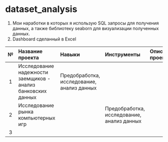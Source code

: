 # dataset_analysis
1. Мои наработки в которых я использую SQL запросы для получения данных, а также библиотеку seaborn для визуализации полученных данных.
2. Dashboard сделанный в Excel

| № | Название проекта                          | Навыки   | Инструменты  | Описание проекта
|:-:|:----------------------------------------- |:----------------------|:------------------|:------------------|
| 1 |  Исследование<br>надежности заемщиков -<br>анализ банковских данных|Предобработка, исследование, анализ данных|                   |
| 2 |  Исследование рынка<br>компьютерных игр   |                       | Предобработка, исследование, анализ данных                  |
| 3 |                                           |                       |                   |
